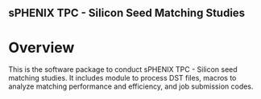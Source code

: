 ## sPHENIX TPC - Silicon Seed Matching Studies ##

# Overview #

This is the software package to conduct sPHENIX TPC - Silicon seed matching studies. It includes module to process DST files, macros to analyze matching performance and efficiency, and job submission codes. 



